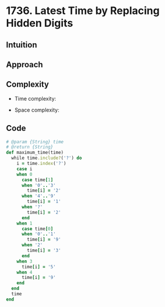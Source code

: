 # 1736. Latest Time by Replacing Hidden Digits

## Intuition

## Approach
<!-- Describe your approach to solving the problem. -->

## Complexity

- Time complexity:
<!-- Add your time complexity here, e.g. $$O(n)$$ -->

- Space complexity:
<!-- Add your space complexity here, e.g. $$O(n)$$ -->

## Code

```ruby
# @param {String} time
# @return {String}
def maximum_time(time)
  while time.include?('?') do
    i = time.index('?')
    case i
    when 0
      case time[1]
      when '0'..'3'
        time[i] = '2'
      when '4'..'9'
        time[i] = '1'
      when '?'
        time[i] = '2'
      end
    when 1
      case time[0]
      when '0'..'1'
        time[i] = '9'
      when '2'
        time[i] = '3'
      end
    when 3
      time[i] = '5'
    when 4
      time[i] = '9'
    end
  end
  time
end
```
